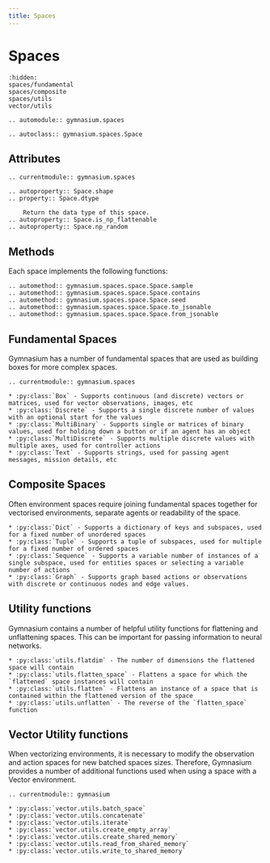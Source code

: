 ```yaml
---
title: Spaces
---
```


# Spaces

```{toctree}
:hidden:
spaces/fundamental
spaces/composite
spaces/utils
vector/utils
```

```{eval-rst}
.. automodule:: gymnasium.spaces

.. autoclass:: gymnasium.spaces.Space
```

## Attributes
```{eval-rst}
.. currentmodule:: gymnasium.spaces

.. autoproperty:: Space.shape
.. property:: Space.dtype

    Return the data type of this space.
.. autoproperty:: Space.is_np_flattenable
.. autoproperty:: Space.np_random
```

## Methods
Each space implements the following functions:

```{eval-rst}
.. automethod:: gymnasium.spaces.space.Space.sample
.. automethod:: gymnasium.spaces.space.Space.contains
.. automethod:: gymnasium.spaces.space.Space.seed
.. automethod:: gymnasium.spaces.space.Space.to_jsonable
.. automethod:: gymnasium.spaces.space.Space.from_jsonable
```

## Fundamental Spaces

Gymnasium has a number of fundamental spaces that are used as building boxes for more complex spaces.

```{eval-rst}
.. currentmodule:: gymnasium.spaces

* :py:class:`Box` - Supports continuous (and discrete) vectors or matrices, used for vector observations, images, etc
* :py:class:`Discrete` - Supports a single discrete number of values with an optional start for the values
* :py:class:`MultiBinary` - Supports single or matrices of binary values, used for holding down a button or if an agent has an object
* :py:class:`MultiDiscrete` - Supports multiple discrete values with multiple axes, used for controller actions
* :py:class:`Text` - Supports strings, used for passing agent messages, mission details, etc
```

## Composite Spaces

Often environment spaces require joining fundamental spaces together for vectorised environments, separate agents or readability of the space.

```{eval-rst}
* :py:class:`Dict` - Supports a dictionary of keys and subspaces, used for a fixed number of unordered spaces
* :py:class:`Tuple` - Supports a tuple of subspaces, used for multiple for a fixed number of ordered spaces
* :py:class:`Sequence` - Supports a variable number of instances of a single subspace, used for entities spaces or selecting a variable number of actions
* :py:class:`Graph` - Supports graph based actions or observations with discrete or continuous nodes and edge values.
```

## Utility functions

Gymnasium contains a number of helpful utility functions for flattening and unflattening spaces.
This can be important for passing information to neural networks.

```{eval-rst}
* :py:class:`utils.flatdim` - The number of dimensions the flattened space will contain
* :py:class:`utils.flatten_space` - Flattens a space for which the `flattened` space instances will contain
* :py:class:`utils.flatten` - Flattens an instance of a space that is contained within the flattened version of the space
* :py:class:`utils.unflatten` - The reverse of the `flatten_space` function
```

## Vector Utility functions

When vectorizing environments, it is necessary to modify the observation and action spaces for new batched spaces sizes.
Therefore, Gymnasium provides a number of additional functions used when using a space with a Vector environment.

```{eval-rst}
.. currentmodule:: gymnasium

* :py:class:`vector.utils.batch_space`
* :py:class:`vector.utils.concatenate`
* :py:class:`vector.utils.iterate`
* :py:class:`vector.utils.create_empty_array`
* :py:class:`vector.utils.create_shared_memory`
* :py:class:`vector.utils.read_from_shared_memory`
* :py:class:`vector.utils.write_to_shared_memory`
```
